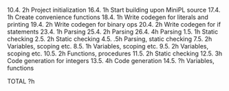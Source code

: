 10.4. 2h  Project initialization
16.4. 1h  Start building upon MiniPL source
17.4. 1h  Create convenience functions
18.4. 1h  Write codegen for literals and printing
19.4. 2h  Write codegen for binary ops
20.4. 2h  Write codegen for if statements
23.4. 1h  Parsing
25.4. 2h  Parsing
26.4. 4h  Parsing
1.5.  1h  Static checking
2.5.  2h  Static checking
4.5.  .5h Parsing, static checking
7.5.  2h  Variables, scoping etc.
8.5.  1h  Variables, scoping etc.
9.5.  2h  Variables, scoping etc.
10.5. 2h  Functions, procedures
11.5. 2h  Static checking
12.5. 3h  Code generation for integers
13.5. 4h  Code generation
14.5. ?h  Variables, functions

TOTAL ?h

